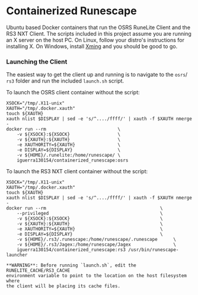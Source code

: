 # Containerized Runescape

Ubuntu based Docker containers that run the OSRS RuneLite Client and the RS3
NXT Client. The scripts included in this project assume you are running an X
server on the host PC. On Linux, follow your distro's instructions for
installing X. On Windows, install
[Xming](https://sourceforge.net/projects/xming/) and you should be good to go.

### Launching the Client

The easiest way to get the client up and running is to navigate to the `osrs`/
`rs3` folder and run the included `launch.sh` script.

To launch the OSRS client container without the script:

```
XSOCK="/tmp/.X11-unix"
XAUTH="/tmp/.docker.xauth"
touch ${XAUTH}
xauth nlist $DISPLAY | sed -e 's/^..../ffff/' | xauth -f $XAUTH nmerge -
docker run --rm                           \
    -v ${XSOCK}:${XSOCK}                  \
    -v ${XAUTH}:${XAUTH}                  \
    -e XAUTHORITY=${XAUTH}                \
    -e DISPLAY=${DISPLAY}                 \
    -v ${HOME}/.runelite:/home/runescape/ \
    iguerra130154/containerized_runescape:osrs
```

To launch the RS3 NXT client container without the script:

```
XSOCK="/tmp/.X11-unix"
XAUTH="/tmp/.docker.xauth"
touch ${XAUTH}
xauth nlist $DISPLAY | sed -e 's/^..../ffff/' | xauth -f $XAUTH nmerge -
docker run --rm                                           \
    --privileged                                          \
    -v ${XSOCK}:${XSOCK}                                  \
    -v ${XAUTH}:${XAUTH}                                  \
    -e XAUTHORITY=${XAUTH}                                \
    -e DISPLAY=${DISPLAY}                                 \
    -v ${HOME}/.rs3/.runescape:/home/runescape/.runescape      \
    -v ${HOME}/.rs3/Jagex:/home/runescape/Jagex                \
    iguerra130154/containerized_runescape:rs3 /usr/bin/runescape-launcher
```

```
**WARNING**: Before running `launch.sh`, edit the RUNELITE_CACHE/RS3_CACHE
environment variable to point to the location on the host filesystem where
the client will be placing its cache files.
```
